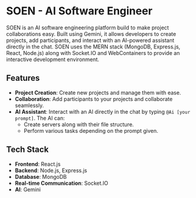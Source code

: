# **SOEN - AI Software Engineer**

SOEN is an AI software engineering platform build to make project collaborations easy. Built using Gemini, it allows developers to create projects, add participants, and interact with an AI-powered assistant directly in the chat. SOEN uses the MERN stack (MongoDB, Express.js, React, Node.js) along with Socket.IO and WebContainers to provide an interactive development environment.

## Features

- **Project Creation**: Create new projects and manage them with ease.
- **Collaboration**: Add participants to your projects and collaborate seamlessly.
- **AI Assistant**: Interact with an AI directly in the chat by typing `@Ai [your prompt]`. The AI can:
  - Create servers along with their file structure.
  - Perform various tasks depending on the prompt given.

## Tech Stack

- **Frontend**: React.js
- **Backend**: Node.js, Express.js
- **Database**: MongoDB
- **Real-time Communication**: Socket.IO
- **AI**: Gemini 
  

